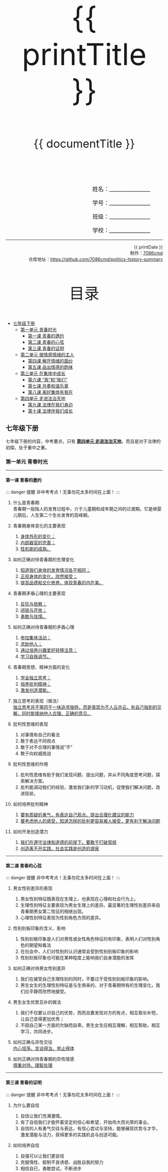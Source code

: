 
  <style>
  #title {
    padding-top: 40%;
    font-size: 96px;
  }

  #subtitle {
    font-size: 36px;
    padding-top: 18%;
  }

  #ending {
    padding-top: 60%;
    font-size: 48px;
    padding-bottom: 12%;
  }

  .center {
    text-align: center;
  }
  .right {
    text-align: right;
  }

  #inform {
    padding-right: 8%;
    font-size: 18px;
  }

  #allinform {
    padding-top: 18%;
  }

  .topic {
    padding-top: 12%;
    padding-bottom: 8%;
    font-size: 48px;
  }
</style>
<div class="center">
  <div id="title">{{ printTitle }}</div>
  <div id="subtitle" v-if="documentTitle !== printTitle">{{ documentTitle }}</div>
</div>
<div class="right" id="allinform">
  <p id="inform">姓名：________________</p>
  <p id="inform">学号：________________</p>
  <p id="inform">班级：________________</p>
  <p id="inform">学校：________________</p>

  <hr />
  <div>
    {{ printDate }}<br />
    制作：<a href="https://github.com/7086cmd/">7086cmd</a><br />
    仓库地址：<a href="https://github.com/7086cmd/politics-history-summary"
      >https://github.com/7086cmd/politics-history-summary</a
    >
  </div>
</div>


<div class="divider_top"></div>

<div class="divider_top"></div>

<div class="center">
  <div class="topic">目录</div>
</div>

  - [七年级下册](#七年级下册)<br>
    - [第一单元 青春时光](#第一单元-青春时光)<br>
      - [第一课 青春的邀约](#第一课-青春的邀约)<br>
      - [第二课 青春的心弦](#第二课-青春的心弦)<br>
      - [第三课 青春的证明](#第三课-青春的证明)<br>
    - [第二单元 做情感情绪的主人](#第二单元-做情感情绪的主人)<br>
      - [第四课 解开情绪的面纱](#第四课-解开情绪的面纱)<br>
      - [第五课 品出情感的韵味](#第五课-品出情感的韵味)<br>
    - [第三单元 在集体中成长](#第三单元-在集体中成长)<br>
      - [第六课 “我”和“我们”](#第六课-“我”和“我们”)<br>
      - [第七课 共奏和谐乐章](#第七课-共奏和谐乐章)<br>
      - [第八课 美好集体有我在](#第八课-美好集体有我在)<br>
    - [第四单元 走进法治天地](#第四单元-走进法治天地)<br>
      - [第九课 法律在我们身边](#第九课-法律在我们身边)<br>
      - [第十课 法律伴我们成长](#第十课-法律伴我们成长)<br>

<div class="divider_top"></div>


## 七年级下册

七年级下册的内容，中考要点，只有 **[第四单元 走进法治天地](./%E7%AC%AC%E5%9B%9B%E5%8D%95%E5%85%83%20%E8%B5%B0%E8%BF%9B%E6%B3%95%E6%B2%BB%E5%A4%A9%E5%9C%B0/)**，而且是对于法律的初探，处于重中之重。

<div class="divider"></div>

### 第一单元 青春时光

---

#### 第一课 青春的邀约

::: danger 提醒
非中考考点！无事勿花太多时间在上面！
:::

1. 什么是青春期<br>
   青春期一般指人的发育过程中，介于儿童期和成年期之间的过渡期。它是继婴儿期后，人生第二个生长发育的高峰期。

2. 青春期身体变化的主要表现

    1. <u>身体外形的变化；</u>
    2. <u>内部器官的完善；</u>
    3. <u>性机能的成熟。</u>

3. 如何正确对待青春期的生理变化

    1. <u>知道我们身体的发育情况各不相同；</u>
    2. <u>正视身体的变化，欣然接受；</u>
    3. <u>提高品德和文化修养，体现青春的内在美。</u>

4. 青春期矛盾心理的主要表现

    1. <u>反抗与依赖；</u>
    2. <u>闭锁与开放；</u>
    3. <u>勇敢与怯懦。</u>

5. 如何正确对待青春期的矛盾心理

    1. <u>参加集体活动；</u>
    2. <u>求助他人；</u>
    3. <u>通过培养兴趣爱好转移注意；</u>
    4. <u>学习自我调节。</u>

6. 青春期思想、精神方面的变化

    1. <u>学会独立思考；</u>
    2. <u>培养批判精神；</u>
    3. <u>激发创造潜能。</u>

7. 独立思考的表现（做法）<br>
   <u>独立思考并不等同于一味追求独特，而是表现为不人云亦云，有自己独到的见解，同时能接纳他人合理、正确的意见。</u>

8. 批判性思维的表现

    1. 对事情有自己的看法
    2. 敢于表达不同观点
    3. 敢于对不合理的事情说“不”
    4. 敢于向权威挑战

9. 批判性思维的作用

    1. 批判性思维有助于我们发现问题、提出问题，并从不同角度思考问题，探索解决方案。
    2. 批判能调动我们的经验，激发我们新的学习动机，促使我们解决问题，改进现状。

10. 如何培养批判精神

    1. <u>要有质疑的勇气，有表达自己观点、提出合理化建议的能力</u>
    2. <u>要考虑他人的感受，知道怎样的批判更容易被人接受，更有利于解决问题</u>

11. 如何开发创造潜力
    1. <u>我们在遵守法律和道德的前提下，要敢于打破常规</u>
    2. <u>创造离不开实践，社会实践是创造的源泉</u>

---

#### 第二课 青春的心弦

::: danger 提醒
非中考考点！无事勿花太多时间在上面！
:::

1. 男女性别差异的表现

    1. 男女性别特征既表现在生理上，也表现在心理和社会行为上。
    2. 生理性别特征主要表现为男女生理上的差异。最显著的生理性别差异来自青春期男女第二性征的相继出现。
    3. 心理性别特征表现为性别角色方而的差异。

2. 性别刻板印象的含义、影响

    1. 性别刻极印象是人们对男性或女性角色特征的有印象，表明人们对性别角色的期望和看法
    2. 在社会中，人们对性别的认识通常会受到性别刻板印象的影响
    3. 性别刻板印象也可能在某种程度上能响我们自身潜能的发挥

3. 如何正确对待男女性别差异

    1. 我们在接受自己生理性别的同时，不要过于受性别刻板印象的影响。
    2. 男生女生的生理性别特征是与生俱来的，对于青春期特有的生理变化，我们应平静而欣然地接受。

4. 男生女生优势互补的做法

    1. 我们不仅要认识自己的优势，而而且要发现对方的有点，相互取长补短，让自己变得更加优秀；
    2. 不因自己某一方面的欠缺而自卑。男生女生应相互理解，相互帮助，相互学习，共同进步。

5. 如何正确与异性交往<br>
   <u>内心坦荡、言谈得当、举止得体</u>

6. 如何正确对待青春期的异性情感<br>
   <u>慎重对待、理智处理</u>

---

#### 第三课 青春的证明

::: danger 提醒
非中考考点！无事勿花太多时间在上面！
:::

1. 为什么要自信

    1. 自信让我们充满激情。
    2. 有了自信我们才能怀着坚定的信心和希望，开始伟大而光荣的事业。
    3. 自信的人有勇气交往与表达，有信心尝试与坚持，能够展现优势与才华，激发潜能与活力，获得更多的实践机会与创造可能。

2. 如何培养自信

    1. 自强可以让我们更自信
    2. 克服惰性、抵制不良诱惑、战胜自我的努力
    3. 相信自已，勇敢尝试，不断进步

3. 为什么要自强

    1. 自强可以让我们更自信
    2. 不断克服自己的弱点，战胜自己、超越自己
    3. 要靠坚强的意志、进取的精神和不懈的坚持

4. 行己有耻的要求

    1. <u>我们要知廉耻，懂荣辱；有所为，有所不为</u>
    2. <u>需要我们有知耻之心，不断提高辨别“耻”的能力</u>
    3. <u>能真诚面对自我，闻过即改，知耻而后勇</u>
    4. <u>树立底线意识，触碰道德底线的事情不做，违反法律的事情坚决不做</u>
    5. <u>磨砺意志，拒绝不良诱惑，不断增强自控力</u>

5. 止于至善的要求
    1. <u>可以从点滴小事做起,积少成多，积善成德</u>
    2. <u>寻找好的榜样，向榜样学习，及取榜样的力量</u>
    3. <u>养成自我省察的习惯，通过自省和慎独，端正自己的行为</u>

---

<div class="divider"></div>

### 第二单元 做情感情绪的主人

---

#### 第四课 解开情绪的面纱

::: danger 提醒
非中考考点！无事勿花太多时间在上面！
:::

1. 人的基本情绪有<u>喜</u>、<u>怒</u>、<u>哀</u>、<u>惧</u>

2. 影响情绪的因素有<u>个人的生理周期</u>、<u>对某件事情的预期</u>、<u>周闱的舆论氛围</u>、<u>自然环境</u>。

3. 情绪的作用

    1. <u>影响着我们的观念和行动</u>
    2. <u>激励我们克服困难、努力向上</u>
    3. <u>让我们因为某个小小的挫败而止步不前</u>

4. 青春期的情绪特点

    1. 情绪反应强烈
    2. 情绪波动与固执
    3. 情绪的细腻性
    4. 情绪的闭锁性
    5. 情绪的表现性

5. 如何管理情绪

    1. <u>恰当表达情绪</u>
    2. <u>合理调节情绪</u>

6. 为什么要恰当表达情绪

    1. <u>人与人之间的情绪会相互感染。</u>
    2. <u>情绪的表达不仅与自己的身心健康打关，而且关乎人际交往。</u>

7. 如何表达情绪<br>
   <u>在人际交往中，我们需要了解自己的情绪，接受它们，并学会以恰当的方式表达出来。</u>

8. 为什么要调节情绪

    1. 保持积极的心态，享受喜悦和快乐，让我们的青春生活更加美好。
    2. 适度的负面情绪，可以帮助我们适应突发事件，但持续地处于负面情绪状态，则可能危害我们的身心健康。
    3. 学会合理地调节情绪，使情绪在生理活动、主观体验、外显表情等方面发生一定的变化，有助于我们更好地适应环境。

9. 调节情绪的方法有<u>改变认知评价</u>、<u>转移注意</u>、<u>合理宜泄</u>、<u>放松训练</u>。

10. 掌握调节情绪方法的意义
    1. 有助于我们更好地调节情绪，成为情绪的主人。
    2. 我们还可以帮助同学、家人改善情绪，使他们保持积极乐观的心境。

---

#### 第五课 品出情感的韵味

::: danger 提醒
非中考考点！无事勿花太多时间在上面！
:::

1. 情绪与情感的区别与联系

    | **情绪**                                         | **情感**                                             |
    | ------------------------------------------------ | ---------------------------------------------------- |
    | 情绪是短暂的、不稳定的，会随着情境的改变而变化。 | 情感则是我们在生活中不断强化、逐渐积累的，相对稳定。 |

    联系：情感与情绪紧密相关。伴随着情绪反应逐渐积累和发展，我们对某此人或事物的情绪随时间的推移形成比较稳定的倾向，就可能产牛某种情感。

2. 情感的类型

    ::: tip 性质分类
    基础性情感如安全感<br>
    高级情感如道德感
    :::

    ::: tip 体验分类
    正面体验如爱的情感<br>
    负面体验如恐惧感<br>
    两方面混杂的体验如敬畏感
    :::

3. 情感的作用

    1. <u>在杜会生活中，情感是人最基本的精神需求。</u>
    2. <u>情感反映着我们对人和对事的态度、观念，影响我们的判断和选择，驱使我们做出行动。</u>
    3. <u>情感与我们的想象力、创造力相关。丰宫、深刻的情感有助于我们更全面地观察事物，探索未知。</u>
    4. <u>悄感伴随杆我们的生活经历不断积累、发展。这正是找们生命成长的体现。</u>

    狭隘的生活经验容易导致偏执的情感。

4. 我们可以通过<u>阅读</u>、<u>与人交往</u>、<u>参与有意义的社会活动</u>获得美好情感。

5. 如何传递情感正能量
    1. 在情感体验中，我们并不总是被动地接受外部环境的影响，也可以用自己的热情和行动来影响环境。
    2. 我们的情感需要表达、回应，需要共鸣。在与他人的情感交流中，我们可以传递美好的情感，传递生命的正能量。

---

<div class="divider"></div>

### 第三单元 在集体中成长

---

#### 第六课 “我”和“我们”

::: danger 提醒
非中考考点！无事勿花太多时间在上面！
:::

1. 集体是人们联合起来的<u>有组织</u>的整体。集体并不是成员的简单相加，而是有<u>共同目标</u>、<u>分工明确</u>的整体。

2. 如何理解集体的温暖

    1. 一般来说，<u>集体的联结度</u>越高，个体感知到的集体温暖就越多。
    2. 在集体中，我们希望被认可和接纳，得到尊重和理解，获得<u>安全感</u>和<u>归属感</u>。
    3. 当集体取得成绩、受到表彰或奖励时，我们可以体验到<u>集体荣誉感</u>。

3. 集体力量的来源于<u>成员共同的目标</u>和<u>团结协作</u>。

4. 个人力量和集体力量的关系

    1. 个人的力量是<u>分散</u>的，但在集体中汇聚，就会变得<u>强大</u>。
    2. 个人的力量是<u>有限</u>的，但通过<u>优化组合</u>可以实现<u>优势互补</u>，产生强大的<u>合力</u>。

5. 集体生活对涵养品格所起的作用
    1. 集体生活可以培养我们<u>负责任</u>的态度和能力。
    2. 集体生活可以培养我们<u>人际交往</u>的基本态度和能力。

---

#### 第七课 共奏和谐乐章

::: danger 提醒
非中考考点！无事勿花太多时间在上面！
:::

1. 个人意愿与集体规则的关系

    1. 在集体中，每个人都有自己的意愿，集体又必须有一些共同的规则。这些规则能够保证集体的 和声更动听。
    2. 当集体规则与我们的个人意愿一致，并且能够保障个人利益时，我们更乐于积极遵守和维护。
    3. 集体规则与我们的某些个性化需要之间存在矛盾甚至冲突。

2. 个人意愿与集体规则存在矛盾甚至冲突的原因<br>
    这可能基于<u>一方有不正当或不合理的要求</u>，也可能是基于<u>个人和集体的需要不同</u>。

3. 如何处理个人意愿与集体规则的矛盾

    1. 面对冲突，我们通常会让个人意愿服从集体的共同要求。
    2. 实际上，个人意愿和集体的共同要求之间往往不是完全对立的。
    3. 理解集体要求的合理性，反思个人意愿的合理性和实现的可能性，我们就可能找到解决冲突的平衡点。

4. 如何让集体的和声更美

    1. <u>尽力做好自己</u>，<u>遵守规则</u>，以保持和声的和谐之美。
    2. 对于集体要求中存在的不合理因素，我们可以通过<u>恰当的方式</u>表达自己的<u>意见</u>，提出积极的<u>改进建议</u>。
    3. <u>正确处理个人利益和集体利益的关系。</u>
    4. 在集体生活中，我们要学会处理<u>与他人的关系</u>。

5. 如何正确处理个人利益与集体利益的关系

    1. 在集体中，个人利益与集体利益<u>本质上</u>是一致的。
    2. 当个人利益与集体利益发生冲突时，应把<u>集体利益</u>放在<u>个人利益</u>之上，坚持<u>集体主义</u>。
    3. 坚持集体主义，不是不关注个人利益，而是在承认<u>个人利益的合理性</u>、<u>保护个人正当利益</u>的的前提下，反对<u>只顾自己</u>、<u>不顾他人</u>的<u>极端个人主义</u>。

6. 如何正确处理与他人的各种关系

    1. 当遇到矛盾和冲突时，我们要冷静考虑，慎重选择适当的处理方式。
    2. 无论个人之间有多大的矛盾和冲突，我们都应心中有集体，识大体、顾大局，不得因个人之间得矛盾做有损集体利益得事情。

7. 如何排解角色冲突带来的烦恼<br>
    既要考虑自己更关注<u>哪个集体</u>，也要考虑自己的<u>兴趣</u>、<u>爱好</u>以及<u>任务的紧迫程度等</u>。遇到矛盾时，我们应从<u>整体利益</u>出发，自觉地让<u>局部利益</u>服从<u>整体利益</u>，<u>个人利益</u>服从<u>集体利益</u>。

13. 如何正确处理“小群体”和“大集体”的矛盾

    我们需要“心怀一把尺子”，不为成见所“扰”，不为人言所“惑”，明辨是非，坚持正确的行为，坚持集体主义，反对小团体主义。

---

#### 第八课 美好集体有我在

---

<div class="divider"></div>

### 第四单元 走进法治天地

---

#### 第九课 法律在我们身边

::: tip 提醒
中考考点！重点背诵！
:::

1. 生活与法律息息相关的表现

    1. <u>生活需要法律来调整。</u>每一步法律都是因生活的需要而制定和颁布的，又对生活加以规范和调整
    2. <u>法律已经深深地嵌入我们的生活之中，渗透到社会的方方面面。</u>法律通过调整社会关系，不仅服务于人们当下的生活，而且指导着人们未来的生活。
    3. <u>法律与我们每个人如影随形，相伴一生。</u>我们一生都享有法律规定的各项权利，同时也必须履行法律规定的各项义务。

2. 法律的本质是<u>统治阶级意志的体现</u>。

3. 我国法律的本质是<u>广大人民意志和利益的体现</u>。

4. 法治的含义是依法对国家和社会事务进行治理，强调<u>依法治国</u>，<u>法律至上</u>，要求<u>任何组织和个人</u>都要服从法律，遵守法律，依法办事。

5. 法治的意义

    1. 法治是人们共同的*生活愿景*，也是国家治理现代化的*重要标志*；
    2. 坚持全面依法治国，建设社会主义法治国家，切实保障社会公平正义和人民权利，已经成为*我国国家制度和国家治理体系*的*显著优势之一*；
    3. 法治助推中国梦的实现，是实现政治清明、社会公平、民心稳定、国家长治久安的必由之路法治是国家治理现代化的重要标志，也是实现国家长治久安的*必由之路*。

6. 法律、道德等都是人们生活中的<u>行为规范</u>，它们共同约束人们的行为，调整社会关系，维护社会秩序。（共同点）

7. 法律与道德、校纪校规有什么不同？

    | **不同点** | **产生方式**          | **实施手段**           | **调整对象和范围**  |
    | ---------- | --------------------- | ---------------------- | ------------------- |
    | 法律       | <u>国家制定或认可</u> | <u>国家强制力</u>      | <u>全体社会成员</u> |
    | 道德       | 自发形成              | 社会舆论、信念、习俗等 | 全体社会成员        |
    | 校纪校规   | 学校制定              | 学校行政力量           | 全体师生            |

8. 法律的特征

    1. <u>法律是由国家制定或认可的</u>
    2. <u>法律是由国家强制力保证实施的</u>
    3. <u>法律对全体社会成员具有普遍约束力</u>

9. 国家创制法律的两种基本形式<u>制定和认可</u>

10. 创制法律的特定国家机关是<u>全国人民代表大会</u>

11. 实行法治的前提是<u>拥有科学完备的法律体系</u>

12. 法律区别于道德等行为规范的最主要特征是<u>法律是由国家强制力保证实施的</u>，它的运用必须以<u>合法</u>为前提。

13. 党的十八大以来，我国加大反腐力度，“老虎”“苍蝇”一起打，这一举措体现了<u>法律对全体社会成员具有普遍约束力</u>。
14. 法律的作用
    1. 法律<u>规范</u>着全体社会成员的行为，<u>保护</u>着我们的生活。
    2. 法律规定我们<u>应该享有的权利</u>，<u>应该履行的义务</u>。法律让我们懂得在社会生活中<u>可以做什么</u>，<u>应当做什么</u>，<u>不应当做什么</u>。法律也为我们评判自己和他人的行为提供了<u>准绳</u>，<u>指引</u>、<u>教育人向善</u>。
    3. 法律通过<u>解决纠纷</u>和<u>制裁违法犯罪</u>，惩恶扬善、伸张正义，<u>维护我们的合法权益</u>。

---

#### 第十课 法律伴我们成长

::: tip 提醒
中考考点！重点背诵！
:::

1. 未成年人需要特殊保护的原因

    1. 未成年人<u>身心发育尚不成熟</u>，<u>自我保护能力较弱</u>，<u>辨别是非能力</u>和<u>自我控制能力</u>不强，容易受到不良因素的影响和不法侵害。
    2. 未成年人的生存和发展事关<u>人类的未来</u>，是<u>人类文明</u>和<u>社会进步</u>的应有之义。

2. 对保护未成年人作出特别规定的法律有：<u>《未成年人保护法》</u>、<u>《预防未成年人犯罪法》</u>、<u>《宪法》</u>、<u>《民法典》</u>、<u>《义务教育法》</u>、<u>《劳动法》</u>等。
   其中保护未成年人的专门法律是<u>《未成年人保护法》</u>、<u>《预防未成年人犯罪法》</u>。

3. 在我国，未成年人是指未满<u>18</u>周岁的公民。禁止用人单位招用未满<u>16</u>周岁的未成年人。

4. 保护未成年人合法权益的六道防线是<u>家庭保护</u>、<u>学校保护</u>、<u>社会保护</u>、<u>网络保护</u>、<u>政府保护</u>、<u>司法保护</u>。

5. 未成年人保护的第一个阵地是<u>家庭</u>，基础是<u>家庭保护</u>，起着重要作用的是<u>学校保护</u>，承担着主体责任的是<u>政府保护</u>，维护未成年人合法权益的重要保障是<u>司法保护</u>。

6. 国家司法机关包括<u>公安机关</u>、<u>人民检察院</u>、<u>人民法院</u>以及司法行政部门等。

7. 有了特殊保护，未成年人自身应怎么做

    1. 增强<u>自我保护的意识和能力</u>，维护<u>自身合法权益</u>。
    2. 依法行使<u>自己的权利</u>，自觉履行<u>公民应尽的义务</u>。

8. 什么是法治意识、为什么要树立法治意识
   法治意识人们对法律<u>发自内心</u>的认可、崇尚、遵守和服从。树立法治意识，是青少年健康成长的<u>基本要求</u>。

9. 如何依法办事
    1. <u>要树立法治意识</u>，要经常想一想，什么可以做，什么不可以做，如果违背了法律，会有什么后果
    2. <u>要遵守各种法律法规。</u>遇到问题需要解决，应当通过法治方式，表达自身合法的诉求和愿
       望。在实现自身利益的过程中，还要自觉维护他人和集体的合法权益
    3. <u>要养成尊法学法守法用法的习惯</u>，逐步成长为社会主义法治的忠实崇尚者、自觉遵守者、坚
       定捍卫者

---

<iframe src="/assets/summaries-blank/ml-7-2-4.pdf" frameborder="0" width="100%" type="application/pdf"></iframe>

<div class="divider"></div>

<div class="divider"></div>

# 版权声明

作者: [7086cmd](https://github.com/7086cmd).<br>

<p style="font-size: 24px">
本文遵循 <code>CC BY-NC-SA 4.0</code> 协议。未经允许，请勿擅自改动、商用这些内容，并且若转载请注明出处。
</p>

<script setup>
import { ref } from "vue";

const printTitle = ref(decodeURI(new URL(location.href).pathname.split("/")[1])) ?? "政史地总资料";

const documentTitle = ref(decodeURI(new URL(location.href).pathname.split("/").filter(x => (x !== "" && x !== "print")).join(" | "))) ?? "政史地总资料";

const printDate = ref(`导出日期：${new Date().toLocaleDateString()} ${new Date().toLocaleTimeString()}`);

</script>

<div class="divider_top"></div>

<div class="center">
  <div id="ending">7086cmd's notes</div>
</div>

<div class="right">
  <p>未经作者许可禁售。</p>
</div>
